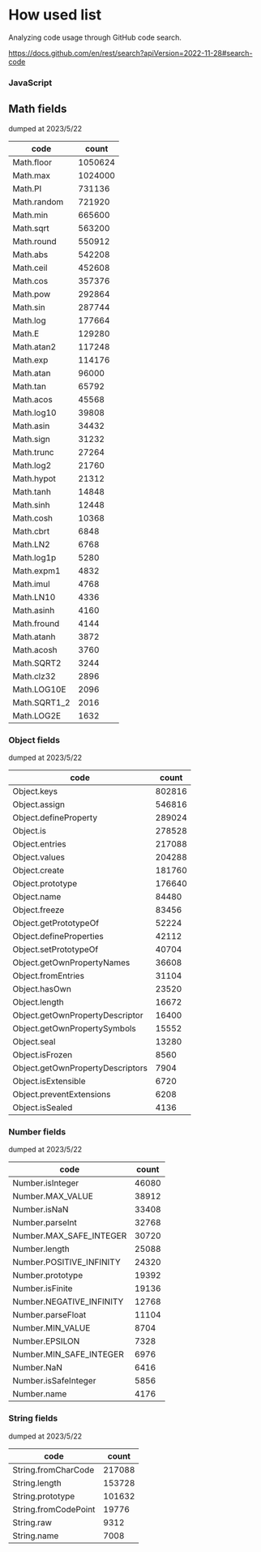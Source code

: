 # How used list

Analyzing code usage through GitHub code search.

https://docs.github.com/en/rest/search?apiVersion=2022-11-28#search-code

### JavaScript

## Math fields

dumped at 2023/5/22

| code         | count   |
| ------------ | ------- |
| Math.floor   | 1050624 |
| Math.max     | 1024000 |
| Math.PI      | 731136  |
| Math.random  | 721920  |
| Math.min     | 665600  |
| Math.sqrt    | 563200  |
| Math.round   | 550912  |
| Math.abs     | 542208  |
| Math.ceil    | 452608  |
| Math.cos     | 357376  |
| Math.pow     | 292864  |
| Math.sin     | 287744  |
| Math.log     | 177664  |
| Math.E       | 129280  |
| Math.atan2   | 117248  |
| Math.exp     | 114176  |
| Math.atan    | 96000   |
| Math.tan     | 65792   |
| Math.acos    | 45568   |
| Math.log10   | 39808   |
| Math.asin    | 34432   |
| Math.sign    | 31232   |
| Math.trunc   | 27264   |
| Math.log2    | 21760   |
| Math.hypot   | 21312   |
| Math.tanh    | 14848   |
| Math.sinh    | 12448   |
| Math.cosh    | 10368   |
| Math.cbrt    | 6848    |
| Math.LN2     | 6768    |
| Math.log1p   | 5280    |
| Math.expm1   | 4832    |
| Math.imul    | 4768    |
| Math.LN10    | 4336    |
| Math.asinh   | 4160    |
| Math.fround  | 4144    |
| Math.atanh   | 3872    |
| Math.acosh   | 3760    |
| Math.SQRT2   | 3244    |
| Math.clz32   | 2896    |
| Math.LOG10E  | 2096    |
| Math.SQRT1_2 | 2016    |
| Math.LOG2E   | 1632    |

### Object fields

dumped at 2023/5/22

| code                             | count  |
| -------------------------------- | ------ |
| Object.keys                      | 802816 |
| Object.assign                    | 546816 |
| Object.defineProperty            | 289024 |
| Object.is                        | 278528 |
| Object.entries                   | 217088 |
| Object.values                    | 204288 |
| Object.create                    | 181760 |
| Object.prototype                 | 176640 |
| Object.name                      | 84480  |
| Object.freeze                    | 83456  |
| Object.getPrototypeOf            | 52224  |
| Object.defineProperties          | 42112  |
| Object.setPrototypeOf            | 40704  |
| Object.getOwnPropertyNames       | 36608  |
| Object.fromEntries               | 31104  |
| Object.hasOwn                    | 23520  |
| Object.length                    | 16672  |
| Object.getOwnPropertyDescriptor  | 16400  |
| Object.getOwnPropertySymbols     | 15552  |
| Object.seal                      | 13280  |
| Object.isFrozen                  | 8560   |
| Object.getOwnPropertyDescriptors | 7904   |
| Object.isExtensible              | 6720   |
| Object.preventExtensions         | 6208   |
| Object.isSealed                  | 4136   |

### Number fields

dumped at 2023/5/22

| code                     | count |
| ------------------------ | ----- |
| Number.isInteger         | 46080 |
| Number.MAX_VALUE         | 38912 |
| Number.isNaN             | 33408 |
| Number.parseInt          | 32768 |
| Number.MAX_SAFE_INTEGER  | 30720 |
| Number.length            | 25088 |
| Number.POSITIVE_INFINITY | 24320 |
| Number.prototype         | 19392 |
| Number.isFinite          | 19136 |
| Number.NEGATIVE_INFINITY | 12768 |
| Number.parseFloat        | 11104 |
| Number.MIN_VALUE         | 8704  |
| Number.EPSILON           | 7328  |
| Number.MIN_SAFE_INTEGER  | 6976  |
| Number.NaN               | 6416  |
| Number.isSafeInteger     | 5856  |
| Number.name              | 4176  |

### String fields

dumped at 2023/5/22

| code                 | count  |
| -------------------- | ------ |
| String.fromCharCode  | 217088 |
| String.length        | 153728 |
| String.prototype     | 101632 |
| String.fromCodePoint | 19776  |
| String.raw           | 9312   |
| String.name          | 7008   |
